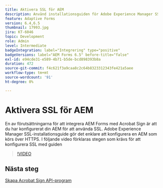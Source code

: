 ```yaml
---
title: Aktivera SSL för AEM
description: Använd installationsguiden för Adobe Experience Manager SSL för att konfigurera en AEM som ska köras över HTTPS.
feature: Adaptive Forms
version: 6.4,6.5
thumbnail: 17993.jpg
jira: KT-6046
topic: Development
role: Admin
level: Intermediate
badgeIntegration: label="Integrering" type="positive"
badgeVersions: label="AEM Forms 6.5" before-title="false"
exl-id: e94cde31-e589-4b71-b5de-bcd898393b8a
duration: 472
source-git-commit: f4c621f3a9caa8c2c64b8323312343fe421a5aee
workflow-type: tm+mt
source-wordcount: '91'
ht-degree: 0%

---
```


# Aktivera SSL för AEM

En av förutsättningarna för att integrera AEM Forms med Acrobat Sign är att du har konfigurerat din AEM för att använda SSL. Adobe Experience Manager SSL-installationsguide gör det enklare att konfigurera en AEM som körs över HTTPS.
I följande video förklaras stegen som krävs för att konfigurera SSL med guiden

>[!VIDEO](https://video.tv.adobe.com/v/17993?learn=on)

## Nästa steg

[Skapa Acrobat Sign API-program](./create-adobe-sign-api-application.md)


